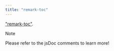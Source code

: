 ```yaml
---
title: "remark-toc"
---
```


["remark-toc"](https://npmjs.com/package/remark-toc).

> [!NOTE]
> Please refer to the jsDoc comments to learn more!
